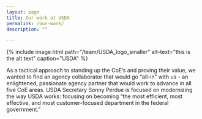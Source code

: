 ```yaml
---
layout: page
title: Our work at USDA
permalink: /our-work/
description: ""

---
```


{% include image.html path="/team/USDA_logo_smaller" alt-text="this is the alt text" caption="USDA" %}

As a tactical approach to standing up the CoE’s and proving their value, we wanted to find an agency collaborator that would go “all-in” with us - an enlightened, passionate agency partner that would work to advance in all five CoE areas.
USDA Secretary Sonny Perdue is focused on modernizing the way USDA works: focusing on becoming “the most efficient, most effective, and most customer-focused department in the federal government.”
